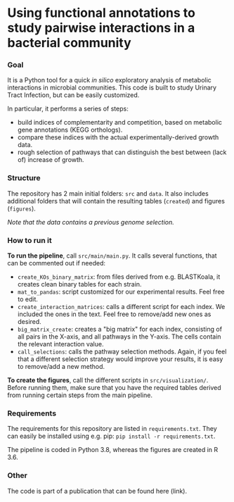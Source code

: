 # Using functional annotations to study pairwise interactions in a bacterial community

### Goal
It is a Python tool for a quick _in silico_ exploratory analysis of metabolic interactions in
microbial communities. This code is built to study Urinary Tract Infection, but can be easily customized.

In particular, it performs a series of steps:

- build indices of complementarity and competition, based on metabolic gene annotations (KEGG orthologs).
- compare these indices with the actual experimentally-derived growth data.
- rough selection of pathways that can distinguish the best between (lack of) increase of growth.

### Structure
The repository has 2 main initial folders: `src` and `data`. It also includes additional folders
that will contain the resulting tables (`created`) and figures (`figures`).

_Note that the data contains a previous genome selection._

### How to run it

__To run the pipeline__, call `src/main/main.py`.
It calls several functions, that can be commented out if needed:
    
- `create_KOs_binary_matrix`: from files derived from e.g. BLASTKoala, it creates clean binary tables for each strain.
- `mat_to_pandas`: script customized for our experimental results. Feel free to edit.
- `create_interaction_matrices`: calls a different script for each index.
We included the ones in the text. Feel free to remove/add new ones as desired.
- `big_matrix_create`: creates a "big matrix" for each index, consisting of all pairs in the X-axis,
and all pathways in the Y-axis. The cells contain the relevant interaction value.
- `call_selections`: calls the pathway selection methods. Again, if you feel that
    a different selection strategy would improve your results, it is easy to remove/add a new method.

__To create the figures__, call the different scripts in `src/visualization/`.
Before running them, make sure that you have the required tables derived from running certain 
steps from the main pipeline. 

### Requirements

The requirements for this repository are listed in `requirements.txt`. 
They can easily be installed using e.g. pip: `pip install -r requirements.txt`.

The pipeline is coded in Python 3.8, whereas the figures are created in R 3.6.

### Other
The code is part of a publication that can be found here (link).

